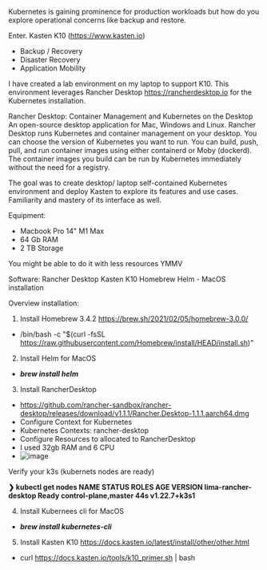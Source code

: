 Kubernetes is gaining prominence for production workloads but how do you explore operational concerns like backup and restore. 

Enter. Kasten K10 (https://www.kasten.io)
* Backup / Recovery
* Disaster Recovery
* Application Mobility


I have created a lab environment on my laptop to support K10. This environment leverages Rancher Desktop https://rancherdesktop.io for the Kubernetes installation.

Rancher Desktop:
Container Management and Kubernetes on the Desktop
An open-source desktop application for Mac, Windows and Linux. Rancher Desktop runs Kubernetes and container management on your desktop. You can choose the version of Kubernetes you want to run. You can build, push, pull, and run container images using either containerd or Moby (dockerd). The container images you build can be run by Kubernetes immediately without the need for a registry.


The goal was to create desktop/ laptop self-contained Kubernetes environment and deploy Kasten to explore its features and use cases. Familiarity and mastery of its interface as well. 


Equipment: 
* Macbook Pro 14"  M1 Max
* 64 Gb RAM
* 2 TB Storage

You might be able to do it with less resources YMMV

Software:
Rancher Desktop
Kasten K10
Homebrew
Helm - MacOS installation


Overview installation:
1. Install Homebrew 3.4.2  https://brew.sh/2021/02/05/homebrew-3.0.0/
  * /bin/bash -c "$(curl -fsSL https://raw.githubusercontent.com/Homebrew/install/HEAD/install.sh)"

2. Install Helm for MacOS 
 * **_brew install helm_**

3. Install RancherDesktop
 * https://github.com/rancher-sandbox/rancher-desktop/releases/download/v1.1.1/Rancher.Desktop-1.1.1.aarch64.dmg
  * Configure Context for Kubernetes
  * Kubernetes Contexts: rancher-desktop
  * Configure Resources to allocated to RancherDesktop 
  * I used 32gb RAM and 6 CPU
  * ![image](https://user-images.githubusercontent.com/20669209/159422104-8c2a526f-0d03-4c53-8199-460fa710643a.png)

Verify your k3s (kubernets nodes are ready)


****❯ kubectl get nodes
NAME                   STATUS   ROLES                  AGE   VERSION
lima-rancher-desktop   Ready    control-plane,master   44s   v1.22.7+k3s1****
  
 4. Install Kubernees cli for MacOS
  * **_brew install kubernetes-cli_**

5. Install Kasten K10
  https://docs.kasten.io/latest/install/other/other.html
  * curl https://docs.kasten.io/tools/k10_primer.sh | bash
